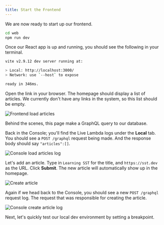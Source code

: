 ```yaml
---
title: Start the Frontend
---
```


We are now ready to start up our frontend.

```bash
cd web
npm run dev
```

Once our React app is up and running, you should see the following in your terminal.

```bash
vite v2.9.12 dev server running at:

> Local: http://localhost:3000/
> Network: use `--host` to expose

ready in 346ms.
```

Open the link in your browser. The homepage should display a list of articles. We currently don't have any links in the system, so this list should be empty.

![Frontend load articles](/img/start-frontend/load-articles.png)

Behind the scenes, this page make a GraphQL query to our database.

Back in the Console; you'll find the Live Lambda logs under the **Local** tab. You should see a `POST /graphql` request being made. And the response body should say `"articles":[]`.

![Console load articles log](/img/start-frontend/console-load-articles-log.png)

Let's add an article. Type in `Learning SST` for the title, and `https://sst.dev` as the URL. Click **Submit**. The new article will automatically show up in the homepage.

![Create article](/img/start-frontend/create-article.png)

Again if we head back to the Console, you should see a new `POST /graphql` request log. The request that was responsible for creating the article.

![Console create article log](/img/start-frontend/console-create-article-log.png)

Next, let's quickly test our local dev environment by setting a breakpoint.
